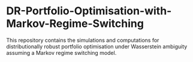 # DR-Portfolio-Optimisation-with-Markov-Regime-Switching
This repository contains the simulations and computations for distributionally robust portfolio optimisation under Wasserstein ambiguity assuming a Markov regime switching model.
